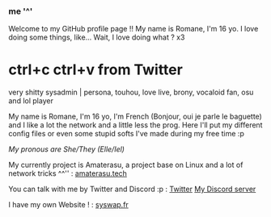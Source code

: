 ### me '^'

Welcome to my GitHub profile page !! 
My name is Romane, I'm 16 yo. I love doing some things, like... Wait, I love doing what ? x3

# ctrl+c ctrl+v from Twitter
very shitty sysadmin | persona, touhou, love live, brony, vocaloid fan, osu and lol player

My name is Romane, I'm 16 yo, I'm French (Bonjour, oui je parle le baguette) and I like a lot the network and a little less the prog. Here I'll put my different config files or even some stupid softs I've made during my free time :p 

*My pronous are She/They (Elle/Iel)*

My currently project is Amaterasu, a project base on Linux and a lot of network tricks ^^'' : 
[amaterasu.tech](https://amaterasu.tech)

You can talk with me by Twitter and Discord :p :
[Twitter](https://twitter.com/syswap_)
[My Discord server](https://discord.com/invite/NjqqHvM)

I have my own Website ! :
[syswap.fr](https://syswap.fr)
